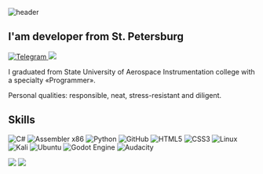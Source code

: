 ![header](https://capsule-render.vercel.app/api?type=waving&color=gradient&height=256&section=header&text=Hi!%20&fontSize=54&animation=fadeIn&fontAlignY=30&fontAlign=35&desc=I'm%20Chinovnikov%20Andrey&descSize=45&descAlignY=55&descAlign=55)

## I'am developer from St. Petersburg

<p>
    <a href="https://t.me/AnDrOnGeE">
        <img src="https://img.shields.io/badge/telegram-1188C3.svg?style=for-the-badge&logo=telegram&logoColor=white" alt="Telegram"/>
    </a>
  <a href="zombi113377@gmail.com">
        <img src="https://img.shields.io/badge/Gmail-D14836?style=for-the-badge&logo=gmail&logoColor=white"/>
    </a>
</p>

I graduated from State University of Aerospace Instrumentation college with a specialty «Programmer».

Personal qualities: responsible, neat, stress-resistant and diligent.

## Skills

![C#](https://img.shields.io/badge/c%23-%23239120.svg?style=for-the-badge&logo=c-sharp&logoColor=white)
![Assembler x86](https://img.shields.io/badge/Assemblerx86%20-1793D1?logo=arch-linux&logoColor=fff&style=for-the-badge)
![Python](https://img.shields.io/badge/python-3670A0?style=for-the-badge&logo=python&logoColor=ffdd54)
![GitHub](https://img.shields.io/badge/github-%23121011.svg?style=for-the-badge&logo=github&logoColor=white)
![HTML5](https://img.shields.io/badge/html5-%23E34F26.svg?style=for-the-badge&logo=html5&logoColor=white)
![CSS3](https://img.shields.io/badge/css3-%231572B6.svg?style=for-the-badge&logo=css3&logoColor=white)
![Linux](https://img.shields.io/badge/Linux-FCC624?style=for-the-badge&logo=linux&logoColor=black)
![Kali](https://img.shields.io/badge/Kali-268BEE?style=for-the-badge&logo=kalilinux&logoColor=white)
![Ubuntu](https://img.shields.io/badge/Ubuntu-E95420?style=for-the-badge&logo=ubuntu&logoColor=white)
![Godot Engine](https://img.shields.io/badge/GODOT-%23FFFFFF.svg?style=for-the-badge&logo=godot-engine)
![Audacity](https://img.shields.io/badge/Audacity-0000CC?style=for-the-badge&logo=audacity&logoColor=white)

<picture>
  <source
    srcset="https://github-readme-stats.vercel.app/api?username=DrOnGeE&show_icons=true&theme=midnight-purple"
    media="(prefers-color-scheme: dark)"
  />
  <source
    srcset="https://github-readme-stats.vercel.app/api?username=DrOnGeE&show_icons=true"
    media="(prefers-color-scheme: light), (prefers-color-scheme: no-preference)"
  />
  <img src="https://github-readme-stats.vercel.app/api?username=DrOnGeE&show_icons=true" />

</picture>
<picture>
  <source
    srcset="https://github-readme-stats.vercel.app/api/pin/?username=DrOnGeE&repo=DeadPixel&show_icons=true&theme=midnight-purple&show_owner=true"
    media="(prefers-color-scheme: dark)"
  />
  <source
    srcset="https://github-readme-stats.vercel.app/api?username=DrOnGeE&show_icons=true&size_weight=0.5"
    media="(prefers-color-scheme: light), (prefers-color-scheme: no-preference)"
  />
  <img src="https://github-readme-stats.vercel.app/api?username=DrOnGeE&show_icons=true" />

</picture>

##
